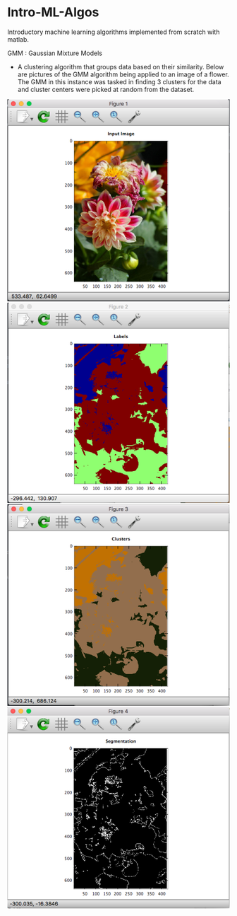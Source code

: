 # Intro-ML-Algos
Introductory machine learning algorithms implemented from scratch with matlab.

GMM : Gaussian Mixture Models
 - A clustering algorithm that groups data based on their similarity. Below are pictures of the GMM algorithm being applied to an image of a flower. The GMM in this instance was tasked in finding 3 clusters for the data and cluster centers were picked at random from the dataset.
 
![Original Image](/imgs/GMM1.png?raw=true)
![Alt text](/imgs/GMM2.png?raw=true)
![Alt text](/imgs/GMM3.png?raw=true)
![Alt text](/imgs/GMM4.png?raw=true)
